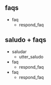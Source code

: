 ## faqs
* faq
    - respond_faq

## saludo + faqs
* saludar
    - utter_saludo
* faq
    - respond_faq
* faq
    - respond_faq